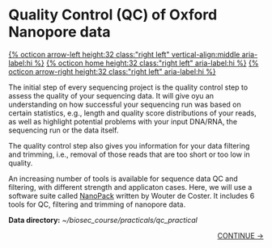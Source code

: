 # Quality Control (QC) of Oxford Nanopore data

[{% octicon arrow-left height:32 class:"right left" vertical-align:middle aria-label:hi %}](OV.md) [{% octicon home height:32 class:"right left" aria-label:hi %}](index.md) [{% octicon arrow-right height:32 class:"right left" aria-label:hi %}](QC_N.md)

The initial step  of every sequencing project is the quality control step to assess the quality of your sequencing data. It will give oyu an understanding on how successful your sequencing run was based on certain statistics, e.g., length and quality score distributions of your reads, as well as highlight potential problems with your input DNA/RNA, the sequencing run or the data itself.

The quality control step also gives you information for your data filtering and trimming, i.e., removal of those reads that are too short or too low in quality.

An increasing number of tools is available for sequence data QC and filtering, with different strength and applicaton cases. Here, we will use a software suite called [NanoPack](https://github.com/wdecoster/nanopack) written by Wouter de Coster. It includes 6 tools for QC, filtering and trimming of nanopore data. 

**Data directory:** *~/biosec_course/practicals/qc_practical*

<p align="right"><a href="https://bluemountainsanalytics.github.io/BMA_CLI-tutorial/QC_N.html">CONTINUE -></a>
</p>
